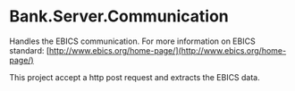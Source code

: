 # Bank.Server.Communication
Handles the EBICS communication. For more information on EBICS standard: [http://www.ebics.org/home-page/](http://www.ebics.org/home-page/)

This project accept a http post request and extracts the EBICS data.
